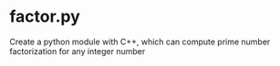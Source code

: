 # factor.py
Create a python module with C++, which can compute prime number factorization for any integer number

